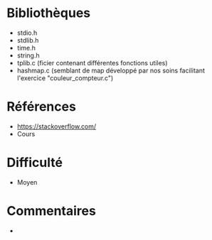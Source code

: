 # Bibliothèques
* stdio.h
* stdlib.h
* time.h
* string.h
* tplib.c (ficier contenant différentes fonctions utiles)
* hashmap.c (semblant de map développé par nos soins facilitant l'exercice "couleur_compteur.c")

# Références
* https://stackoverflow.com/
* Cours

# Difficulté
* Moyen

# Commentaires
*

